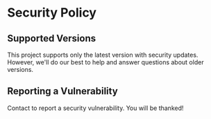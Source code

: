 # Security Policy

## Supported Versions

This project supports only the latest version with security updates. However, we'll do our best to help and answer questions about older versions.

## Reporting a Vulnerability

Contact  to report a security vulnerability. You will be thanked!
